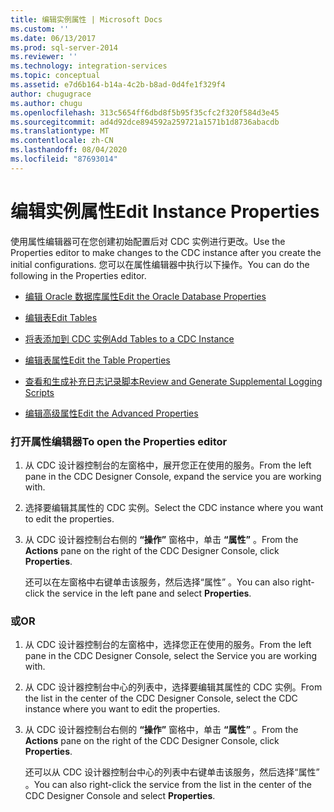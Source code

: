 ```yaml
---
title: 编辑实例属性 | Microsoft Docs
ms.custom: ''
ms.date: 06/13/2017
ms.prod: sql-server-2014
ms.reviewer: ''
ms.technology: integration-services
ms.topic: conceptual
ms.assetid: e7d6b164-b14a-4c2b-b8ad-0d4fe1f329f4
author: chugugrace
ms.author: chugu
ms.openlocfilehash: 313c5654ff6dbd8f5b95f35cfc2f320f584d3e45
ms.sourcegitcommit: ad4d92dce894592a259721a1571b1d8736abacdb
ms.translationtype: MT
ms.contentlocale: zh-CN
ms.lasthandoff: 08/04/2020
ms.locfileid: "87693014"
---
```

# <a name="edit-instance-properties"></a><span data-ttu-id="c6870-102">编辑实例属性</span><span class="sxs-lookup"><span data-stu-id="c6870-102">Edit Instance Properties</span></span>
  <span data-ttu-id="c6870-103">使用属性编辑器可在您创建初始配置后对 CDC 实例进行更改。</span><span class="sxs-lookup"><span data-stu-id="c6870-103">Use the Properties editor to make changes to the CDC instance after you create the initial configurations.</span></span> <span data-ttu-id="c6870-104">您可以在属性编辑器中执行以下操作。</span><span class="sxs-lookup"><span data-stu-id="c6870-104">You can do the following in the Properties editor.</span></span>  
  
-   [<span data-ttu-id="c6870-105">编辑 Oracle 数据库属性</span><span class="sxs-lookup"><span data-stu-id="c6870-105">Edit the Oracle Database Properties</span></span>](edit-the-oracle-database-properties.md)  
  
-   [<span data-ttu-id="c6870-106">编辑表</span><span class="sxs-lookup"><span data-stu-id="c6870-106">Edit Tables</span></span>](edit-tables.md)  
  
-   [<span data-ttu-id="c6870-107">将表添加到 CDC 实例</span><span class="sxs-lookup"><span data-stu-id="c6870-107">Add Tables to a CDC Instance</span></span>](add-tables-to-a-cdc-instance.md)  
  
-   [<span data-ttu-id="c6870-108">编辑表属性</span><span class="sxs-lookup"><span data-stu-id="c6870-108">Edit the Table Properties</span></span>](edit-the-table-properties.md)  
  
-   [<span data-ttu-id="c6870-109">查看和生成补充日志记录脚本</span><span class="sxs-lookup"><span data-stu-id="c6870-109">Review and Generate Supplemental Logging Scripts</span></span>](review-and-generate-supplemental-logging-scripts.md)  
  
-   [<span data-ttu-id="c6870-110">编辑高级属性</span><span class="sxs-lookup"><span data-stu-id="c6870-110">Edit the Advanced Properties</span></span>](edit-the-advanced-properties.md)  
  
### <a name="to-open-the-properties-editor"></a><span data-ttu-id="c6870-111">打开属性编辑器</span><span class="sxs-lookup"><span data-stu-id="c6870-111">To open the Properties editor</span></span>  
  
1.  <span data-ttu-id="c6870-112">从 CDC 设计器控制台的左窗格中，展开您正在使用的服务。</span><span class="sxs-lookup"><span data-stu-id="c6870-112">From the left pane in the CDC Designer Console, expand the service you are working with.</span></span>  
  
2.  <span data-ttu-id="c6870-113">选择要编辑其属性的 CDC 实例。</span><span class="sxs-lookup"><span data-stu-id="c6870-113">Select the CDC instance where you want to edit the properties.</span></span>  
  
3.  <span data-ttu-id="c6870-114">从 CDC 设计器控制台右侧的 **“操作”** 窗格中，单击 **“属性”** 。</span><span class="sxs-lookup"><span data-stu-id="c6870-114">From the **Actions** pane on the right of the CDC Designer Console, click **Properties**.</span></span>  
  
     <span data-ttu-id="c6870-115">还可以在左窗格中右键单击该服务，然后选择“属性”  。</span><span class="sxs-lookup"><span data-stu-id="c6870-115">You can also right-click the service in the left pane and select **Properties**.</span></span>  
  
### <a name="or"></a><span data-ttu-id="c6870-116">或</span><span class="sxs-lookup"><span data-stu-id="c6870-116">OR</span></span>  
  
1.  <span data-ttu-id="c6870-117">从 CDC 设计器控制台的左窗格中，选择您正在使用的服务。</span><span class="sxs-lookup"><span data-stu-id="c6870-117">From the left pane in the CDC Designer Console, select the Service you are working with.</span></span>  
  
2.  <span data-ttu-id="c6870-118">从 CDC 设计器控制台中心的列表中，选择要编辑其属性的 CDC 实例。</span><span class="sxs-lookup"><span data-stu-id="c6870-118">From the list in the center of the CDC Designer Console, select the CDC instance where you want to edit the properties.</span></span>  
  
3.  <span data-ttu-id="c6870-119">从 CDC 设计器控制台右侧的 **“操作”** 窗格中，单击 **“属性”** 。</span><span class="sxs-lookup"><span data-stu-id="c6870-119">From the **Actions** pane on the right of the CDC Designer Console, click **Properties**.</span></span>  
  
     <span data-ttu-id="c6870-120">还可以从 CDC 设计器控制台中心的列表中右键单击该服务，然后选择“属性”  。</span><span class="sxs-lookup"><span data-stu-id="c6870-120">You can also right-click the service from the list in the center of the CDC Designer Console and select **Properties**.</span></span>  
  
  

